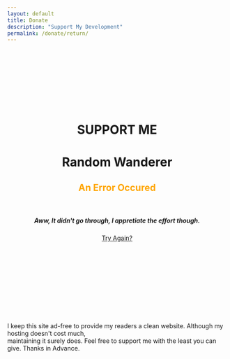 ```yaml
---
layout: default
title: Donate
description: "Support My Development"
permalink: /donate/return/
---
```

<header class="w3-panel w3-center w3-opacity" style="padding:128px 16px">
  <h1 class="w3-jumbo">SUPPORT ME</h1>
  <h1 class="w3-xlarge">Random Wanderer</h1>
  <h2 style="color:orange;">An Error Occured</h2>
  <br>
  <h5 class="w3-text-orange">Aww, It didn't go through, I appretiate the effort though.</h5>
  <a class="w3-center" href="../">Try Again?</a>
</header>
<p class=" w3-margin w3-center w3-opacity">I keep this site ad-free to provide my readers a clean website. Although my hosting doesn't cost much,
  <br>maintaining it surely does. Feel free to support me with the least you can give. Thanks in Advance.</p>